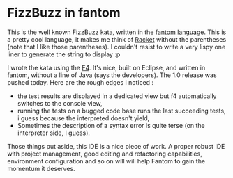 FizzBuzz in fantom
==================

This is the well known FizzBuzz kata, written in the [fantom language](http://fantom.org/). This is a pretty cool language, it makes me think of [Racket](http://racket-lang.org/) without the parentheses (note that I like those parentheses). I couldn't resist to write a very lispy one liner to generate the string to display :p

I wrote the kata using the [F4](http://www.xored.com/f4). It's nice, built on Eclipse, and written in fantom, without a line of Java (says the developers). The 1.0 release was pushed today. Here are the rough edges i noticed : 
* the test results are displayed in a dedicated view but f4 automatically switches to the console view,
* running the tests on a bugged code base runs the last succeeding tests, i guess because the interpreted doesn't yield,
* Sometimes the description of a syntax error is quite terse (on the interpreter side, I guess).

Those things put aside, this IDE is a nice piece of work. A proper robust IDE with project management, good editing and refactoring capabilities, environment configuration and so on will will help Fantom to gain the momentum it deserves.

